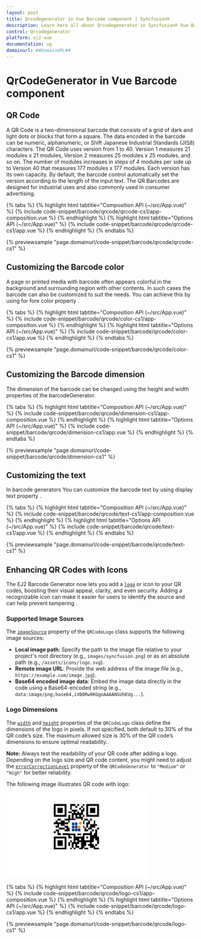 ```yaml
---
layout: post
title: Qrcodegenerator in Vue Barcode component | Syncfusion®
description: Learn here all about Qrcodegenerator in Syncfusion® Vue Barcode component of Syncfusion Essential® JS 2 and more.
control: Qrcodegenerator 
platform: ej2-vue
documentation: ug
domainurl: ##DomainURL##
---
```


# QrCodeGenerator in Vue Barcode component

## QR Code

A QR Code is a two-dimensional barcode that consists of a grid of dark and light dots or blocks that form a square. The data encoded in the barcode can be numeric, alphanumeric, or Shift Japanese Industrial Standards (JIS8) characters. The QR Code uses version from 1 to 40. Version 1 measures 21 modules x 21 modules, Version 2 measures 25 modules x 25 modules, and so on. The number of modules increases in steps of 4 modules per side up to Version 40 that measures 177 modules x 177 modules. Each version has its own capacity. By default, the barcode control automatically set the version according to the length of the input text. The QR Barcodes are designed for industrial uses and also commonly used in consumer advertising.

{% tabs %}
{% highlight html tabtitle="Composition API (~/src/App.vue)" %}
{% include code-snippet/barcode/qrcode/qrcode-cs1/app-composition.vue %}
{% endhighlight %}
{% highlight html tabtitle="Options API (~/src/App.vue)" %}
{% include code-snippet/barcode/qrcode/qrcode-cs1/app.vue %}
{% endhighlight %}
{% endtabs %}
        
{% previewsample "page.domainurl/code-snippet/barcode/qrcode/qrcode-cs1" %}

## Customizing the Barcode color

A page or printed media with barcode often appears colorful in the background and surrounding region with other contents. In such cases the barcode can also be customized to suit the needs. You can achieve this by using for fore color property .

{% tabs %}
{% highlight html tabtitle="Composition API (~/src/App.vue)" %}
{% include code-snippet/barcode/qrcode/color-cs1/app-composition.vue %}
{% endhighlight %}
{% highlight html tabtitle="Options API (~/src/App.vue)" %}
{% include code-snippet/barcode/qrcode/color-cs1/app.vue %}
{% endhighlight %}
{% endtabs %}
        
{% previewsample "page.domainurl/code-snippet/barcode/qrcode/color-cs1" %}

## Customizing the Barcode dimension

The dimension of the barcode can be changed using the height and width properties of the barcodeGenerator.

{% tabs %}
{% highlight html tabtitle="Composition API (~/src/App.vue)" %}
{% include code-snippet/barcode/qrcode/dimension-cs1/app-composition.vue %}
{% endhighlight %}
{% highlight html tabtitle="Options API (~/src/App.vue)" %}
{% include code-snippet/barcode/qrcode/dimension-cs1/app.vue %}
{% endhighlight %}
{% endtabs %}
        
{% previewsample "page.domainurl/code-snippet/barcode/qrcode/dimension-cs1" %}

## Customizing the text

In barcode generators You can customize the barcode text by using display text property .

{% tabs %}
{% highlight html tabtitle="Composition API (~/src/App.vue)" %}
{% include code-snippet/barcode/qrcode/text-cs1/app-composition.vue %}
{% endhighlight %}
{% highlight html tabtitle="Options API (~/src/App.vue)" %}
{% include code-snippet/barcode/qrcode/text-cs1/app.vue %}
{% endhighlight %}
{% endtabs %}
        
{% previewsample "page.domainurl/code-snippet/barcode/qrcode/text-cs1" %}

## Enhancing QR Codes with Icons


The EJ2 Barcode Generator now lets you add a [`logo`](https://ej2.syncfusion.com/vue/documentation/api/barcode/qRCodeLogo/) or icon to your QR codes, boosting their visual appeal, clarity, and even security. Adding a recognizable icon can make it easier for users to identify the source and can help prevent tampering .

### Supported Image Sources
 
The [`imageSource`](https://ej2.syncfusion.com/vue/documentation/api/barcode/qRCodeLogo/#imagesource) property of the `QRCodeLogo` class supports the following image sources:
 
- **Local image path**: Specify the path to the image file relative to your project's root directory (e.g., `images/syncfusion.png`) or as an absolute path (e.g., `/assets/icons/logo.svg`).
- **Remote image URL**: Provide the web address of the image file (e.g., `https://example.com/image.jpg`).
- **Base64 encoded image data**: Embed the image data directly in the code using a Base64-encoded string (e.g., `data:image/png;base64,iVBORw0KGgoAAAANSUhEUg...`).

### Logo Dimensions
 
The [`width`](https://ej2.syncfusion.com/vue/documentation/api/barcode/qRCodeLogo/#width) and [`height`](https://ej2.syncfusion.com/vue/documentation/api/barcode/qRCodeLogo/#height) properties of the `QRCodeLogo` class define the dimensions of the logo in pixels. If not specified, both default to 30% of the QR code’s size. The maximum allowed size is 30% of the QR code’s dimensions to ensure optimal readability.

**Note:** Always test the readability of your QR code after adding a logo. Depending on the logo size and QR code content, you might need to adjust the [`errorCorrectionLevel`](https://ej2.syncfusion.com/vue/documentation/api/barcode/errorCorrectionLevel/) property of the `QRCodeGenerator` to `"Medium"` or `"High"` for better reliability.

The following image illustrates QR code with logo:

![logo](images/logo.png)

{% tabs %}
{% highlight html tabtitle="Composition API (~/src/App.vue)" %}
{% include code-snippet/barcode/qrcode/logo-cs1/app-composition.vue %}
{% endhighlight %}
{% highlight html tabtitle="Options API (~/src/App.vue)" %}
{% include code-snippet/barcode/qrcode/logo-cs1/app.vue %}
{% endhighlight %}
{% endtabs %}
        
{% previewsample "page.domainurl/code-snippet/barcode/qrcode/logo-cs1" %}